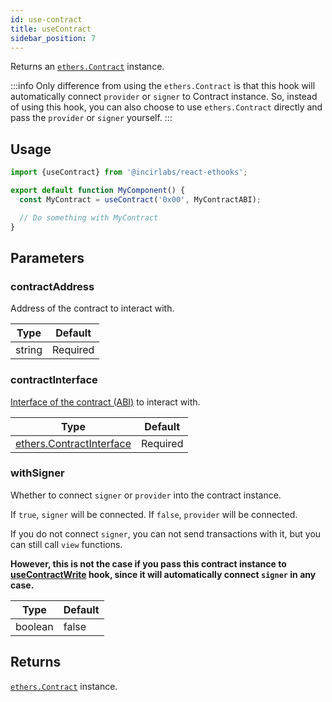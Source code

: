 ```yaml
---
id: use-contract
title: useContract
sidebar_position: 7
---
```


Returns an [`ethers.Contract`](https://docs.ethers.org/v5/api/contract/contract/) instance.

:::info
Only difference from using the `ethers.Contract` is that this hook will automatically connect `provider` or `signer` to Contract instance.
So, instead of using this hook, you can also choose to use `ethers.Contract` directly and pass the `provider` or `signer` yourself.
:::

## Usage

```jsx
import {useContract} from '@incirlabs/react-ethooks';

export default function MyComponent() {
  const MyContract = useContract('0x00', MyContractABI);

  // Do something with MyContract
}
```

## Parameters

### contractAddress

Address of the contract to interact with.

| Type   | Default  |
| ------ | -------- |
| string | Required |

### contractInterface

[Interface of the contract (ABI)](https://docs.ethers.org/v5/api/utils/abi/formats/) to interact with.

| Type                                                                          | Default  |
| ----------------------------------------------------------------------------- | -------- |
| [ethers.ContractInterface](https://docs.ethers.org/v5/api/utils/abi/formats/) | Required |

### withSigner

Whether to connect `signer` or `provider` into the contract instance.

If `true`, `signer` will be connected. If `false`, `provider` will be connected.

If you do not connect `signer`, you can not send transactions with it, but you can still call `view` functions.

**However, this is not the case if you pass this contract instance to [useContractWrite](use-contract-write) hook, since it will automatically connect `signer` in any case.**

| Type    | Default |
| ------- | ------- |
| boolean | false   |

## Returns

[`ethers.Contract`](https://docs.ethers.org/v5/api/contract/contract/) instance.
